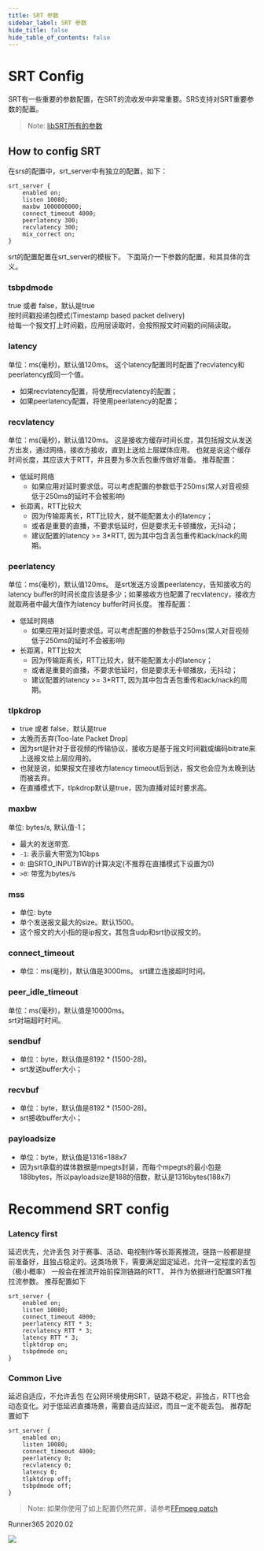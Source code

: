 ```yaml
---
title: SRT 参数
sidebar_label: SRT 参数
hide_title: false
hide_table_of_contents: false
---
```


# SRT Config

SRT有一些重要的参数配置，在SRT的流收发中非常重要。SRS支持对SRT重要参数的配置。

> Note: [libSRT所有的参数](https://github.com/Haivision/srt/blob/master/docs/API/API-socket-options#list-of-options)

## How to config SRT

在srs的配置中，srt_server中有独立的配置，如下：
```
srt_server {
    enabled on;
    listen 10080;
    maxbw 1000000000;
    connect_timeout 4000;
    peerlatency 300;
    recvlatency 300;
    mix_correct on;
}
```
srt的配置配置在srt_server的模板下。
下面简介一下参数的配置，和其具体的含义。

### tsbpdmode

true 或者 false，默认是true <br/>
按时间戳投递包模式(Timestamp based packet delivery)<br/>
给每一个报文打上时间戳，应用层读取时，会按照报文时间戳的间隔读取。<br/>

### latency

单位：ms(毫秒)，默认值120ms。 
这个latency配置同时配置了recvlatency和peerlatency成同一个值。
* 如果recvlatency配置，将使用recvlatency的配置；
* 如果peerlatency配置，将使用peerlatency的配置；

### recvlatency

单位：ms(毫秒)，默认值120ms。 
这是接收方缓存时间长度，其包括报文从发送方出发，通过网络，接收方接收，直到上送给上层媒体应用。
也就是说这个缓存时间长度，其应该大于RTT，并且要为多次丢包重传做好准备。
推荐配置：
* 低延时网络 
    - 如果应用对延时要求低，可以考虑配置的参数低于250ms(常人对音视频低于250ms的延时不会被影响)
* 长距离，RTT比较大 
    - 因为传输距离长，RTT比较大，就不能配置太小的latency；
    - 或者是重要的直播，不要求低延时，但是要求无卡顿播放，无抖动；
    - 建议配置的latency >= 3*RTT, 因为其中包含丢包重传和ack/nack的周期。

### peerlatency

单位：ms(毫秒)，默认值120ms。 
是srt发送方设置peerlatency，告知接收方的latency buffer的时间长度应该是多少；如果接收方也配置了recvlatency，接收方就取两者中最大值作为latency buffer时间长度。
推荐配置：
* 低延时网络 
    - 如果应用对延时要求低，可以考虑配置的参数低于250ms(常人对音视频低于250ms的延时不会被影响)
* 长距离，RTT比较大 
    - 因为传输距离长，RTT比较大，就不能配置太小的latency；
    - 或者是重要的直播，不要求低延时，但是要求无卡顿播放，无抖动；
    - 建议配置的latency >= 3*RTT, 因为其中包含丢包重传和ack/nack的周期。

### tlpkdrop

- true 或者 false，默认是true 
- 太晚而丢弃(Too-late Packet Drop)
- 因为srt是针对于音视频的传输协议，接收方是基于报文时间戳或编码bitrate来上送报文给上层应用的。
- 也就是说，如果报文在接收方latency timeout后到达，报文也会应为太晚到达而被丢弃。
- 在直播模式下，tlpkdrop默认是true，因为直播对延时要求高。

### maxbw

单位: bytes/s, 默认值-1；
-  最大的发送带宽.
- `-1`: 表示最大带宽为1Gbps
- `0`: 由SRTO_INPUTBW的计算决定(不推荐在直播模式下设置为0)
- `>0`: 带宽为bytes/s

### mss

- 单位: byte 
- 单个发送报文最大的size。默认1500。
- 这个报文的大小指的是ip报文，其包含udp和srt协议报文的。

### connect_timeout

- 单位：ms(毫秒)，默认值是3000ms。 
srt建立连接超时时间。

### peer_idle_timeout

单位：ms(毫秒)，默认值是10000ms。 <br/>
srt对端超时时间。

### sendbuf

- 单位：byte，默认值是8192 * (1500-28)。
- srt发送buffer大小；

### recvbuf

- 单位：byte，默认值是8192 * (1500-28)。
- srt接收buffer大小；

### payloadsize

- 单位：byte，默认值是1316=188x7 
- 因为srt承载的媒体数据是mpegts封装，而每个mpegts的最小包是188bytes，所以payloadsize是188的倍数，默认是1316bytes(188x7)

# Recommend SRT config
### Latency first
延迟优先，允许丢包
对于赛事、活动、电视制作等长距离推流，链路一般都是提前准备好，且独占稳定的。这类场景下，需要满足固定延迟，允许一定程度的丢包（极小概率）
一般会在推流开始前探测链路的RTT， 并作为依据进行配置SRT推拉流参数。
推荐配置如下

```
srt_server {
    enabled on;
    listen 10080;
    connect_timeout 4000;
    peerlatency RTT * 3;
    recvlatency RTT * 3;
    latency RTT * 3;
    tlpktdrop on;
    tsbpdmode on;
}
```

### Common Live
延迟自适应，不允许丢包
在公网环境使用SRT，链路不稳定，非独占，RTT也会动态变化。对于低延迟直播场景，需要自适应延迟，而且一定不能丢包。
推荐配置如下

```
srt_server {
    enabled on;
    listen 10080;
    connect_timeout 4000;
    peerlatency 0;
    recvlatency 0;
    latency 0;
    tlpktdrop off;
    tsbpdmode off;
}
```
> Note: 如果你使用了如上配置仍然花屏，请参考[FFmpeg patch](https://github.com/FFmpeg/FFmpeg/commit/9099046cc76c9e3bf02f62a237b4d444cdaf5b20)

Runner365 2020.02

![](https://ossrs.net/gif/v1/sls.gif?site=ossrs.io&path=/lts/doc-zh-5/doc/srt-params)


